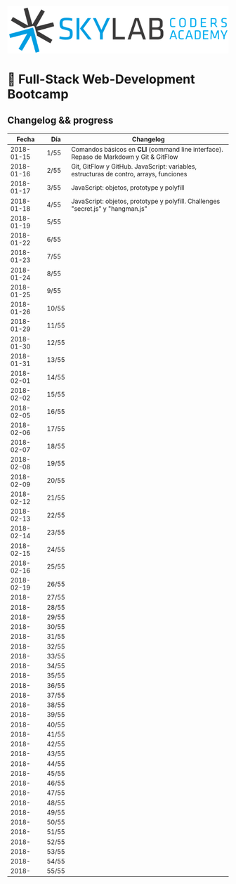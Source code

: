 ![Skylab Coders Academy](skylab.png "Skylab Coders Academy")

🚀 Full-Stack Web-Development Bootcamp 
======================================

## Changelog && progress  


|   Fecha    | Día  |   Changelog     |
|------------|------|-----------------|
| 2018-01-15 | 1/55 | Comandos básicos en **CLI** (command line interface). Repaso de Markdown y Git & GitFlow |
| 2018-01-16 | 2/55 | Git, GitFlow y GitHub. JavaScript: variables, estructuras de contro, arrays, funciones |
| 2018-01-17 | 3/55 | JavaScript: objetos, prototype y polyfill |
| 2018-01-18 | 4/55 | JavaScript: objetos, prototype y polyfill. Challenges "secret.js" y "hangman.js" |
| 2018-01-19 | 5/55 |                 |
| 2018-01-22 | 6/55 |                 |
| 2018-01-23 | 7/55 |                 |
| 2018-01-24 | 8/55 |                 |
| 2018-01-25 | 9/55 |                 |
| 2018-01-26 | 10/55 |                 |
| 2018-01-29 | 11/55 |                 |
| 2018-01-30 | 12/55 |                 |
| 2018-01-31 | 13/55 |                 |
| 2018-02-01 | 14/55 |                 |
| 2018-02-02 | 15/55 |                 |
| 2018-02-05 | 16/55 |                 |
| 2018-02-06 | 17/55 |                 |
| 2018-02-07 | 18/55 |                 |
| 2018-02-08 | 19/55 |                 |
| 2018-02-09 | 20/55 |                 |
| 2018-02-12 | 21/55 |                 |
| 2018-02-13 | 22/55 |                 |
| 2018-02-14 | 23/55 |                 |
| 2018-02-15 | 24/55 |                 |
| 2018-02-16 | 25/55 |                 |
| 2018-02-19 | 26/55 |                 |
| 2018-      | 27/55 |                 |
| 2018-      | 28/55 |                 |
| 2018-      | 29/55 |                 |
| 2018-      | 30/55 |                 |
| 2018-      | 31/55 |                 |
| 2018-      | 32/55 |                 |
| 2018-      | 33/55 |                 |
| 2018-      | 34/55 |                 |
| 2018-      | 35/55 |                 |
| 2018-      | 36/55 |                 |
| 2018-      | 37/55 |                 |
| 2018-      | 38/55 |                 |
| 2018-      | 39/55 |                 |
| 2018-      | 40/55 |                 |
| 2018-      | 41/55 |                 |
| 2018-      | 42/55 |                 |
| 2018-      | 43/55 |                 |
| 2018-      | 44/55 |                 |
| 2018-      | 45/55 |                 |
| 2018-      | 46/55 |                 |
| 2018-      | 47/55 |                 |
| 2018-      | 48/55 |                 |
| 2018-      | 49/55 |                 |
| 2018-      | 50/55 |                 |
| 2018-      | 51/55 |                 |
| 2018-      | 52/55 |                 |
| 2018-      | 53/55 |                 |
| 2018-      | 54/55 |                 |
| 2018-      | 55/55 |                 |
